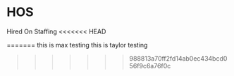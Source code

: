# HOS
Hired On Staffing
<<<<<<< HEAD

=======
this is max testing
this is taylor testing
>>>>>>> 988813a70ff2fd14ab0ec434bcd056f9c6a76f0c
